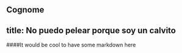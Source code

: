 Cognome
---
title: No puedo pelear porque soy un calvito
---
<link rel="stylesheet" type="text/css" href="/style.css" />


####It would be cool to have some markdown here
